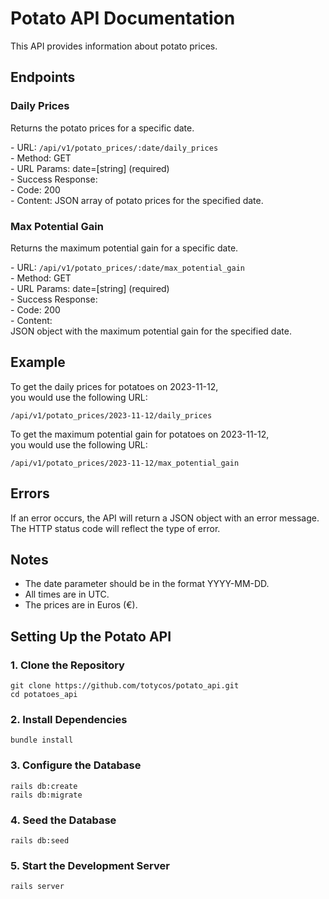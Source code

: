 # Potato API Documentation

This API provides information about potato prices.  


## Endpoints

### Daily Prices

Returns the potato prices for a specific date.  
  
- URL: `/api/v1/potato_prices/:date/daily_prices`  
- Method: GET  
- URL Params: date=[string] (required)  
- Success Response:  
- Code: 200  
- Content: JSON array of potato prices for the specified date.  

### Max Potential Gain

Returns the maximum potential gain for a specific date.  
  
- URL: `/api/v1/potato_prices/:date/max_potential_gain`  
- Method: GET  
- URL Params: date=[string] (required)  
- Success Response:  
- Code: 200  
- Content: JSON object with the maximum potential gain for the specified date.  


## Example

To get the daily prices for potatoes on 2023-11-12, you would use the following URL:  
  
`/api/v1/potato_prices/2023-11-12/daily_prices`  
  
To get the maximum potential gain for potatoes on 2023-11-12, you would use the following URL:  
  
`/api/v1/potato_prices/2023-11-12/max_potential_gain`  


## Errors
 
If an error occurs, the API will return a JSON object with an error message. The HTTP status code will reflect the type of error.  


## Notes
  
- The date parameter should be in the format YYYY-MM-DD.  
- All times are in UTC.  
- The prices are in Euros (€).


## Setting Up the Potato API

### 1. Clone the Repository

```shell
git clone https://github.com/totycos/potato_api.git
cd potatoes_api
```

### 2. Install Dependencies

```shell
bundle install
```

### 3. Configure the Database

```shell
rails db:create
rails db:migrate
```

### 4. Seed the Database

```shell
rails db:seed
```

### 5. Start the Development Server

```shell
rails server
```
